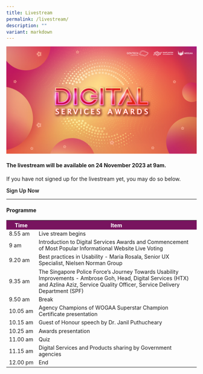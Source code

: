 ```yaml
---
title: Livestream
permalink: /livestream/
description: ""
variant: markdown
---
```

![Digital Services Awards logo banner](/images/digitalservicesawards.jpg)
<style type="text/css">
.content h4 {
    color: #B41E8E;
    font-weight: 700;
    }
table#award_cat th {
    background: #78145F;
    color: #fff;
    font-weight: 700;
}
	a.bp-button{text-decoration: none;font-weight:600;}
	a.bp-button:hover{text-decoration: underline;}
</style>
<div class="row">
  <div class="col is-12 has-text-centered">
    <h4><strong>The livestream will be available on 24 November 2023 at 9am. </strong></h4>
    <p>If you have not signed up for the livestream yet, you may do so below.</p>
    <a target="_blank" class="bp-button is-primary is-uppercase" href="https://go.gov.sg/dsa2023-reg">Sign Up Now</a> 
    <!-- FOR LIVESTREAM YOUTUBE EMBED <div style="width:100%; min-height:475px"><iframe width="845" height="475" src="https://www.youtube-nocookie.com/embed/AEKtQW93OVg" title="YouTube video player" frameborder="0" allow="accelerometer; autoplay; clipboard-write; encrypted-media; gyroscope; picture-in-picture; web-share" allowfullscreen=""></iframe></div>//--></div>
    <div class="col is-12">
  <hr>
  <h4><strong>Programme</strong></h4>
  <table id="award_cat" cellspacing="0" cellpadding="0" border="0" width="100%">
    <tbody><tr>
      <th nowrap="nowrap">Time</th>
      <th>Item</th>
    </tr>
    <tr>
      <td nowrap="nowrap">8.55 am</td>
      <td>Live stream begins</td>
    </tr>
    <tr>
      <td nowrap="nowrap">9 am</td>
      <td>Introduction to Digital Services Awards and Commencement of Most Popular Informational Website Live Voting</td>
    </tr>
    <tr>
      <td nowrap="nowrap">9.20 am</td>
      <td>Best practices in Usability - Maria Rosala, Senior UX Specialist, Nielsen Norman Group</td>
    </tr>
    <tr>
      <td nowrap="nowrap">9.35 am</td>
      <td>The Singapore Police Force’s Journey Towards Usability Improvements - Ambrose Goh, Head, Digital Services (HTX) and Azlina Aziz, Service Quality Officer, Service Delivery Department (SPF)</td>
    </tr>
    <tr>
      <td nowrap="nowrap">9.50 am</td>
      <td>Break</td>
    </tr>
    <tr>
      <td nowrap="nowrap">10.05 am</td>
      <td>Agency Champions of WOGAA Superstar Champion Certificate presentation</td>
    </tr>
    <tr>
      <td nowrap="nowrap">10.15 am</td>
      <td>Guest of Honour speech by Dr. Janil Puthucheary</td>
    </tr>
    <tr>
      <td nowrap="nowrap">10.25 am</td>
      <td>Awards presentation</td>
    </tr>
    <tr>
      <td nowrap="nowrap">11.00 am</td>
      <td>Quiz</td>
    </tr>
    <tr>
      <td nowrap="nowrap">11.15 am</td>
      <td>Digital Services and Products sharing by Government agencies</td>
    </tr>
    <tr>
      <td nowrap="nowrap">12.00 pm</td>
      <td>End</td>
    </tr>
  </tbody></table>
</div>
</div>